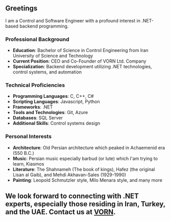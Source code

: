 ## Greetings

I am a Control and Software Engineer with a profound interest in .NET-based backend programming.

### Professional Background
- **Education**: Bachelor of Science in Control Engineering from Iran University of Science and Technology
- **Current Position**: CEO and Co-Founder of VORN Ltd. Company
- **Specialization**: Backend development utilizing .NET technologies, control systems, and automation

### Technical Proficiencies
- **Programming Languages**: C, C++, C#
- **Scripting Languages**: Javascript, Python
- **Frameworks**: .NET
- **Tools and Technologies**: Git, Azure
- **Databases**: SQL Server
- **Additional Skills**: Control systems design

### Personal Interests
- **Architecture**: Old Persian architecture which peaked in Achaemenid era (550 B.C.)
- **Music**: Persian music especially barbud (or lute) which I'am trying to learn, Kiasmos 
- **Literature**: The Shahnameh (The book of kings), Hafez (the original Lisan al Gaib), and Mehdi Akhavan-Sales (1929-1990)
- **Painting**: Leopold Schmutzler style, Milo Menara style, and many more

We look forward to connecting with .NET experts, especially those residing in Iran, Turkey, and the UAE. Contact us at [VORN](mailto:hi@vorn.ir).
---
